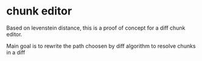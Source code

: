 # chunk editor

Based on levenstein distance, this is a proof of concept for a diff chunk editor.

Main goal is to rewrite the path choosen by diff algorithm to resolve chunks in a diff



